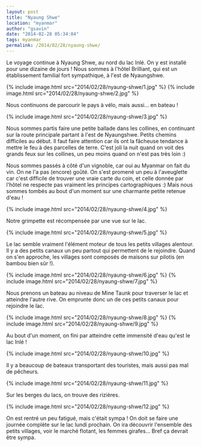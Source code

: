```yaml
---
layout: post
title: "Nyaung Shwe"
location: "myanmar"
author: "gsavin"
date: "2014-02-28 05:34:04"
tags: myanmar
permalink: /2014/02/28/nyaung-shwe/
---
```

Le voyage continue à Nyaung Shwe, au nord du lac Inlé. On y est installé pour une dizaine de jours ! Nous sommes à l'hôtel Brilliant, qui est un établissement familial fort sympathique, à l'est de Nyaungshwe.

{% include image.html src="2014/02/28/nyaung-shwe/1.jpg" %}
{% include image.html src="2014/02/28/nyaung-shwe/2.jpg" %}

Nous continuons de parcourir le pays à vélo, mais aussi... en bateau !

{% include image.html src="2014/02/28/nyaung-shwe/3.jpg" %}

Nous sommes partis faire une petite ballade dans les collines, en continuant sur la route principale partant à l'est de Nyaungshwe. Petits chemins difficiles au début. Il faut faire attention car ils ont la fâcheuse tendance à mettre le feu à des parcelles de terre. C'est joli la nuit quand on voit des grands feux sur les collines, un peu moins quand on n'est pas très loin :)

Nous sommes passés à côté d'un vignoble, car oui au Myanmar on fait du vin. On ne l'a pas (encore) goûté. On s'est promené un peu à l'aveuglette car c'est difficile de trouver une vraie carte du coin, et celle donnée par l'hôtel ne respecte pas vraiment les principes cartographiques :) Mais nous sommes tombés au bout d'un moment sur une charmante petite retenue d'eau !

{% include image.html src="2014/02/28/nyaung-shwe/4.jpg" %}

Notre grimpette est récompensée par une vue sur le lac.

{% include image.html src="2014/02/28/nyaung-shwe/5.jpg" %}

Le lac semble vraiment l'élément moteur de tous les petits villages alentour. Il y a des petits canaux un peu partout qui permettent de le rejoindre. Quand on s'en approche, les villages sont composés de maisons sur pilotis (en bambou bien sûr !).

{% include image.html src="2014/02/28/nyaung-shwe/6.jpg" %}
{% include image.html src="2014/02/28/nyaung-shwe/7.jpg" %}

Nous prenons un bateau au niveau de Mine Taunk pour traverser le lac et atteindre l'autre rive. On emprunte donc un de ces petits canaux pour rejoindre le lac.

{% include image.html src="2014/02/28/nyaung-shwe/8.jpg" %}
{% include image.html src="2014/02/28/nyaung-shwe/9.jpg" %}

Au bout d'un moment, on fini par atteindre cette immensité d'eau qu'est le lac Inlé !

{% include image.html src="2014/02/28/nyaung-shwe/10.jpg" %}

Il y a beaucoup de bateaux transportant des touristes, mais aussi pas mal de pêcheurs.

{% include image.html src="2014/02/28/nyaung-shwe/11.jpg" %}

Sur les berges du lacs, on trouve des rizières.

{% include image.html src="2014/02/28/nyaung-shwe/12.jpg" %}

On est rentré un peu fatigué, mais c'était sympa ! On doit se faire une journée complète sur le lac lundi prochain. On ira découvrir l'ensemble des petits villages, voir le marché flotant, les femmes girafes... Bref ça devrait être sympa.